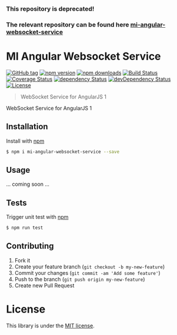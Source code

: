 ### This repository is deprecated!

### The relevant repository can be found here [mi-angular-websocket-service](https://github.com/movingimage-evp/mi-angular-websocket-service)

# MI Angular Websocket Service

[![GitHub tag][github-image-tag]][github-url]
[![npm version][npm-image-version]][npm-url]
[![npm downloads][npm-image-downloads]][npm-url]
[![Build Status][travis-image-status]][travis-url]
[![Coverage Status](https://coveralls.io/repos/github/MovingImage24/mi-angular-websocket-service/badge.svg?branch=master)](https://coveralls.io/github/MovingImage24/mi-angular-websocket-service?branch=master)
[![dependency Status](https://david-dm.org/MovingImage24/mi-angular-websocket-service/status.svg)](https://david-dm.org/MovingImage24/mi-angular-websocket-service#info=dependencies)
[![devDependency Status](https://david-dm.org/MovingImage24/mi-angular-websocket-service/dev-status.svg)](https://david-dm.org/MovingImage24/mi-angular-websocket-service#info=devDependencies)
[![License](https://img.shields.io/github/license/MovingImage24/mi-angular-websocket-service.svg)](https://github.com/MovingImage24/mi-angular-websocket-service/blob/master/LICENSE)

> WebSocket Service for AngularJS 1

WebSocket Service for AngularJS 1


## Installation

Install with [npm](https://www.npmjs.com/)

```sh
$ npm i mi-angular-websocket-service --save
```


## Usage

... coming soon ...



## Tests

Trigger unit test with [npm](https://www.npmjs.com/)

```sh
$ npm run test
```


## Contributing

1. Fork it
2. Create your feature branch (`git checkout -b my-new-feature`)
3. Commit your changes (`git commit -am 'Add some feature'`)
4. Push to the branch (`git push origin my-new-feature`)
5. Create new Pull Request


# License

This library is under the [MIT license](https://github.com/MovingImage24/mi-angular-websocket-service/blob/master/LICENSE).


[github-image-tag]: https://img.shields.io/github/tag/MovingImage24/mi-angular-websocket-service.svg?style=flat-square
[github-url]: https://github.com/MovingImage24/mi-angular-websocket-service
[npm-image-version]: https://img.shields.io/npm/v/mi-angular-websocket-service.svg?style=flat-square
[npm-image-downloads]: https://img.shields.io/npm/dm/mi-angular-websocket-service.svg?style=flat-square
[npm-url]: https://www.npmjs.com/package/mi-angular-websocket-service
[travis-image-status]: https://img.shields.io/travis/MovingImage24/mi-angular-websocket-service.svg?style=flat-square
[travis-url]: https://travis-ci.org/MovingImage24/mi-angular-websocket-service

